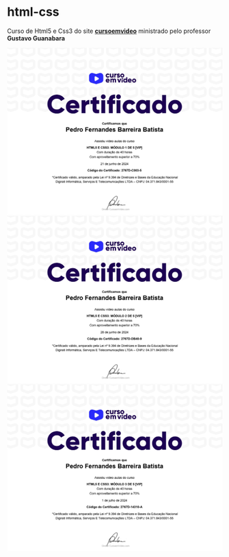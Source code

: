 # html-css
 Curso de Html5 e Css3 do site [**cursoemvideo**](https://cursoemvideo.com) ministrado pelo professor **Gustavo Guanabara**

 ![Certificado-Modulo01](Certificado-1-5.jpg)
 ![Certificado-Modulo01](Certificado-2-5.jpg)
 ![Certificado-Modulo01](Certificado-3-5.jpg)
